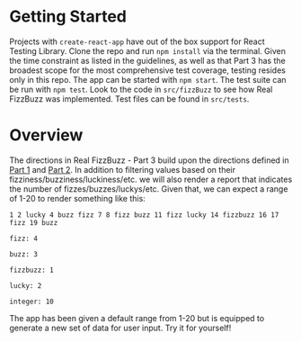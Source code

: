 # Getting Started
Projects with `create-react-app` have out of the box support for React Testing Library. Clone the repo and run `npm install` via the terminal. Given the time constraint as listed in the guidelines, as well as that Part 3 has the broadest scope for the most comprehensive test coverage, testing resides only in this repo. The app can be started with `npm start`. The test suite can be run with `npm test`. Look to the code in `src/fizzBuzz` to see how Real FizzBuzz was implemented. Test files can be found in `src/tests`.

# Overview
The directions in Real FizzBuzz - Part 3 build upon the directions defined in [Part 1](https://github.com/christopher-hague/real-fizz-buzz-1) and [Part 2](https://github.com/christopher-hague/real-fizz-buzz-2). In addition to filtering values based on their fizziness/buzziness/luckiness/etc. we will also render a report that indicates the number of fizzes/buzzes/luckys/etc. Given that, we can expect a range of 1-20 to render something like this:  

`1 2 lucky 4 buzz fizz 7 8 fizz buzz 11 fizz lucky 14 fizzbuzz 16 17 fizz 19 buzz`  

`fizz: 4`  

`buzz: 3`  

`fizzbuzz: 1`  

`lucky: 2`  

`integer: 10`  


The app has been given a default range from 1-20 but is equipped to generate a new set of data for user input. Try it for yourself!